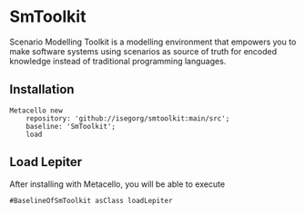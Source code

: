 # SmToolkit

Scenario Modelling Toolkit is a modelling environment that empowers you to make software systems using scenarios as source of truth for encoded knowledge instead of traditional programming languages.
## Installation

```st
Metacello new
	repository: 'github://isegorg/smtoolkit:main/src';
	baseline: 'SmToolkit';
	load
```

## Load Lepiter

After installing with Metacello, you will be able to execute

```
#BaselineOfSmToolkit asClass loadLepiter
```
